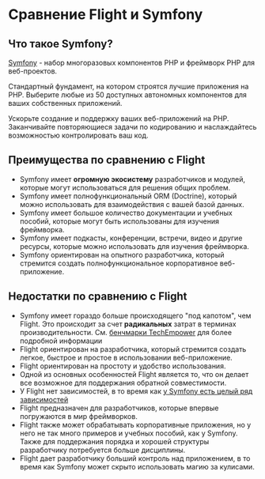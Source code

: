 # Сравнение Flight и Symfony

## Что такое Symfony?
[Symfony](https://symfony.com/) - набор многоразовых компонентов PHP и фреймворк PHP для веб-проектов.

Стандартный фундамент, на котором строятся лучшие приложения на PHP. Выберите любые из 50 доступных автономных компонентов для ваших собственных приложений.

Ускорьте создание и поддержку ваших веб-приложений на PHP. Заканчивайте повторяющиеся задачи по кодированию и наслаждайтесь возможностью контролировать ваш код.

## Преимущества по сравнению с Flight

- Symfony имеет **огромную экосистему** разработчиков и модулей, которые могут использоваться для решения общих проблем.
- Symfony имеет полнофункциональный ORM (Doctrine), который можно использовать для взаимодействия с вашей базой данных.
- Symfony имеет большое количество документации и учебных пособий, которые могут быть использованы для изучения фреймворка.
- Symfony имеет подкасты, конференции, встречи, видео и другие ресурсы, которые можно использовать для изучения фреймворка.
- Symfony ориентирован на опытного разработчика, который стремится создать полнофункциональное корпоративное веб-приложение.

## Недостатки по сравнению с Flight

- Symfony имеет гораздо больше происходящего "под капотом", чем Flight. Это происходит за счет **радикальных** затрат в терминах производительности. См. [бенчмарки TechEmpower](https://www.techempower.com/benchmarks/#hw=ph&test=fortune&section=data-r22&l=zik073-cn3) для более подробной информации
- Flight ориентирован на разработчика, который стремится создать легкое, быстрое и простое в использовании веб-приложение.
- Flight ориентирован на простоту и удобство использования.
- Одной из основных особенностей Flight является то, что он делает все возможное для поддержания обратной совместимости.
- У Flight нет зависимостей, в то время как [у Symfony есть целый ряд зависимостей](https://github.com/symfony/symfony/blob/7.2/composer.json)
- Flight предназначен для разработчиков, которые впервые погружаются в мир фреймворков.
- Flight также может обрабатывать корпоративные приложения, но у него не так много примеров и учебных пособий, как у Symfony. Также для поддержания порядка и хорошей структуры разработчику потребуется больше дисциплины.
- Flight дает разработчику больший контроль над приложением, в то время как Symfony может скрыто использовать магию за кулисами.